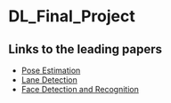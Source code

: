 # DL_Final_Project

## Links to the leading papers

- [Pose Estimation](https://paperswithcode.com/task/pose-estimation)
- [Lane Detection](https://paperswithcode.com/task/lane-detection)
- [Face Detection and Recognition](https://paperswithcode.com/task/face-recognition)
